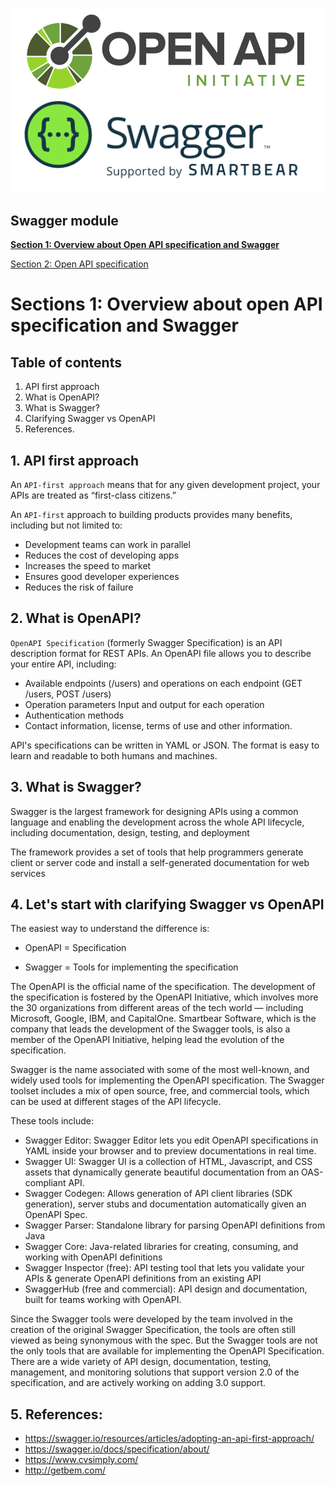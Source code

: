 ![OpenAPI-Swagger](../../assets/swagger/OpenAPI-Swagger.png)

## Swagger module

[**Section 1: Overview about Open API specification and Swagger**](./swagger-1-overview.md)

[Section 2: Open API specification](./swagger-2-openAPI.md)

# Sections 1: Overview about open API specification and Swagger

## Table of contents

1. API first approach
2. What is OpenAPI?
3. What is Swagger?
4. Clarifying Swagger vs OpenAPI
5. References.

## 1. API first approach

An `API-first approach` means that for any given development project, your APIs are treated as “first-class citizens.”

An `API-first` approach to building products provides many benefits, including but not limited to:

- Development teams can work in parallel
- Reduces the cost of developing apps
- Increases the speed to market
- Ensures good developer experiences
- Reduces the risk of failure

## 2. What is OpenAPI?

`OpenAPI Specification` (formerly Swagger Specification) is an API description format for REST APIs. An OpenAPI file
allows you to describe your entire API, including:

- Available endpoints (/users) and operations on each endpoint (GET /users, POST /users)
- Operation parameters Input and output for each operation
- Authentication methods
- Contact information, license, terms of use and other information.

API's specifications can be written in YAML or JSON. The format is easy to learn and readable to both humans and machines.

## 3. What is Swagger?

Swagger is the largest framework for designing APIs using a common language and enabling the development across the
whole API lifecycle, including documentation, design, testing, and deployment

The framework provides a set of tools that help programmers generate client or server code and install
a self-generated documentation for web services

## 4. Let's start with clarifying Swagger vs OpenAPI
The easiest way to understand the difference is:

- OpenAPI = Specification

- Swagger = Tools for implementing the specification

The OpenAPI is the official name of the specification. The development of the specification is fostered by the OpenAPI Initiative, which involves more the 30 organizations from different areas of the tech world — including Microsoft, Google, IBM, and CapitalOne. Smartbear Software, which is the company that leads the development of the Swagger tools, is also a member of the OpenAPI Initiative, helping lead the evolution of the specification.

Swagger is the name associated with some of the most well-known, and widely used tools for implementing the OpenAPI specification. The Swagger toolset includes a mix of open source, free, and commercial tools, which can be used at different stages of the API lifecycle.

These tools include:

- Swagger Editor: Swagger Editor lets you edit OpenAPI specifications in YAML inside your browser and to preview documentations in real time.
- Swagger UI: Swagger UI is a collection of HTML, Javascript, and CSS assets that dynamically generate beautiful documentation from an OAS-compliant API.
- Swagger Codegen: Allows generation of API client libraries (SDK generation), server stubs and documentation automatically given an OpenAPI Spec.
- Swagger Parser: Standalone library for parsing OpenAPI definitions from Java
- Swagger Core: Java-related libraries for creating, consuming, and working with OpenAPI definitions
- Swagger Inspector (free): API testing tool that lets you validate your APIs & generate OpenAPI definitions from an existing API
- SwaggerHub (free and commercial): API design and documentation, built for teams working with OpenAPI.

Since the Swagger tools were developed by the team involved in the creation of the original Swagger Specification, the tools are often still viewed as being synonymous with the spec. But the Swagger tools are not the only tools that are available for implementing the OpenAPI Specification. There are a wide variety of API design, documentation, testing, management, and monitoring solutions that support version 2.0 of the specification, and are actively working on adding 3.0 support.


## 5. References:
- https://swagger.io/resources/articles/adopting-an-api-first-approach/
- https://swagger.io/docs/specification/about/
- https://www.cvsimply.com/
- http://getbem.com/